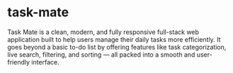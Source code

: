 # task-mate
Task Mate is a clean, modern, and fully responsive full-stack web application built to help users manage their daily tasks more efficiently. It goes beyond a basic to-do list by offering features like task categorization, live search, filtering, and sorting — all packed into a smooth and user-friendly interface.
